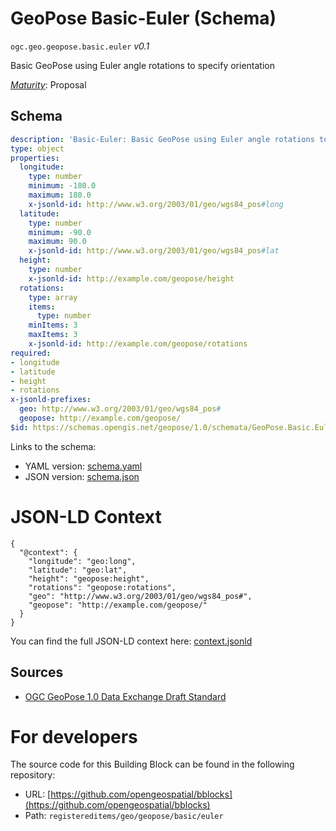 
# GeoPose Basic-Euler (Schema)

`ogc.geo.geopose.basic.euler` *v0.1*

Basic GeoPose using Euler angle rotations to specify orientation

[*Maturity*](https://github.com/cportele/ogcapi-building-blocks#building-block-maturity): Proposal

## Schema

```yaml
description: 'Basic-Euler: Basic GeoPose using Euler angle rotations to specify orientation'
type: object
properties:
  longitude:
    type: number
    minimum: -180.0
    maximum: 180.0
    x-jsonld-id: http://www.w3.org/2003/01/geo/wgs84_pos#long
  latitude:
    type: number
    minimum: -90.0
    maximum: 90.0
    x-jsonld-id: http://www.w3.org/2003/01/geo/wgs84_pos#lat
  height:
    type: number
    x-jsonld-id: http://example.com/geopose/height
  rotations:
    type: array
    items:
      type: number
    minItems: 3
    maxItems: 3
    x-jsonld-id: http://example.com/geopose/rotations
required:
- longitude
- latitude
- height
- rotations
x-jsonld-prefixes:
  geo: http://www.w3.org/2003/01/geo/wgs84_pos#
  geopose: http://example.com/geopose/
$id: https://schemas.opengis.net/geopose/1.0/schemata/GeoPose.Basic.Euler.Schema.json

```

Links to the schema:

* YAML version: [schema.yaml](https://opengeospatial.github.io/bblocks/annotated-schemas/geo/geopose/basic/euler/schema.json)
* JSON version: [schema.json](https://opengeospatial.github.io/bblocks/annotated-schemas/geo/geopose/basic/euler/schema.yaml)


# JSON-LD Context

```jsonld
{
  "@context": {
    "longitude": "geo:long",
    "latitude": "geo:lat",
    "height": "geopose:height",
    "rotations": "geopose:rotations",
    "geo": "http://www.w3.org/2003/01/geo/wgs84_pos#",
    "geopose": "http://example.com/geopose/"
  }
}
```

You can find the full JSON-LD context here:
[context.jsonld](https://opengeospatial.github.io/bblocks/annotated-schemas/geo/geopose/basic/euler/context.jsonld)

## Sources

* [OGC GeoPose 1.0 Data Exchange Draft Standard](https://docs.ogc.org/dis/21-056r10/21-056r10.html)

# For developers

The source code for this Building Block can be found in the following repository:

* URL: [https://github.com/opengeospatial/bblocks](https://github.com/opengeospatial/bblocks)
* Path: `registereditems/geo/geopose/basic/euler`

